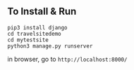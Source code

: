 ## To Install & Run

```
pip3 install django
cd travelsitedemo
cd mytestsite
python3 manage.py runserver
```
in browser, go to `http://localhost:8000/`
